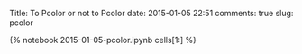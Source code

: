 Title: To Pcolor or not to Pcolor
date:  2015-01-05 22:51
comments: true
slug: pcolor

{% notebook 2015-01-05-pcolor.ipynb cells[1:] %}
